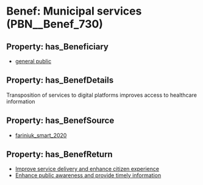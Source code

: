 # Benef: __Municipal services__ (PBN__Benef_730)

## Property: has_Beneficiary

* [general public](../Stakeholder/PBN__Stakeholder_29)

## Property: has_BenefDetails

Transposition of services to digital platforms improves access to healthcare information

## Property: has_BenefSource

* [fariniuk_smart_2020](../Article/PBN__Article_143)

## Property: has_BenefReturn

* [Improve service delivery and enhance citizen experience](../BenefReturn/PBN__BenefReturn_784)
* [Enhance public awareness and provide timely information](../BenefReturn/PBN__BenefReturn_790)

